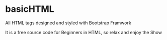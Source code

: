 # basicHTML
All HTML tags designed and styled with Bootstrap Framwork

It is a free source code for Beginners in HTML, so relax and enjoy the Show
